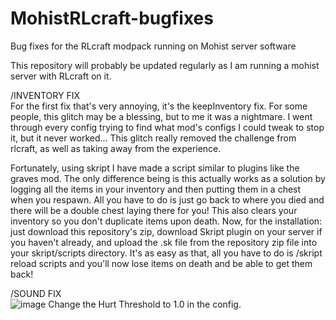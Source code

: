 # MohistRLcraft-bugfixes
Bug fixes for the RLcraft modpack running on Mohist server software

This repository will probably be updated regularly as I am running a mohist server with RLcraft on it. 

/INVENTORY FIX\
For the first fix that's very annoying, it's the keepInventory fix. For some people, this glitch may be a blessing, but to me it was a nightmare. I went through every config trying to find what mod's configs I could tweak to stop it, but it never worked... This glitch really removed the challenge from rlcraft, as well as taking away from the experience.

Fortunately, using skript I have made a script similar to plugins like the graves mod. The only difference being is this actually works as a solution by logging all the items in your inventory and then putting them in a chest when you respawn. All you have to do is just go back to where you died and there will be a double chest laying there for you! This also clears your inventory so you don't duplicate items upon death. Now, for the installation: just download this repository's zip, download Skript plugin on your server if you haven't already, and upload the .sk file from the repository zip file into your skript/scripts directory. It's as easy as that, all you have to do is /skript reload scripts and you'll now lose items on death and be able to get them back!

/SOUND FIX\
![image](https://github.com/user-attachments/assets/8cf94a67-fa5a-4bc0-95b1-93a7ebe789bd)
Change the Hurt Threshold to 1.0 in the config.

